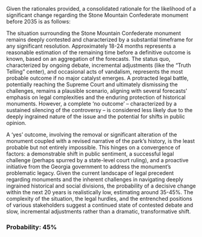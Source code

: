Given the rationales provided, a consolidated rationale for the likelihood of a significant change regarding the Stone Mountain Confederate monument before 2035 is as follows:

The situation surrounding the Stone Mountain Confederate monument remains deeply contested and characterized by a substantial timeframe for any significant resolution.  Approximately 18-24 months represents a reasonable estimation of the remaining time before a definitive outcome is known, based on an aggregation of the forecasts. The status quo, characterized by ongoing debate, incremental adjustments (like the “Truth Telling” center), and occasional acts of vandalism, represents the most probable outcome if no major catalyst emerges. A protracted legal battle, potentially reaching the Supreme Court and ultimately dismissing the challenges, remains a plausible scenario, aligning with several forecasts’ emphasis on legal complexities and the enduring protection of historical monuments. However, a complete ‘no outcome’ – characterized by a sustained silencing of the controversy – is considered less likely due to the deeply ingrained nature of the issue and the potential for shifts in public opinion.

A ‘yes’ outcome, involving the removal or significant alteration of the monument coupled with a revised narrative of the park’s history, is the least probable but not entirely impossible. This hinges on a convergence of factors: a demonstrable shift in public sentiment, a successful legal challenge (perhaps spurred by a state-level court ruling), and a proactive initiative from the Georgia government to address the monument’s problematic legacy.  Given the current landscape of legal precedent regarding monuments and the inherent challenges in navigating deeply ingrained historical and social divisions, the probability of a decisive change within the next 20 years is realistically low, estimating around 35-45%. The complexity of the situation, the legal hurdles, and the entrenched positions of various stakeholders suggest a continued state of contested debate and slow, incremental adjustments rather than a dramatic, transformative shift.

### Probability: 45%